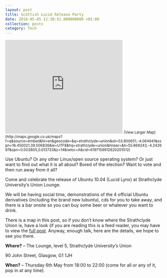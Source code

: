 ```yaml
---
layout: post
title: Scottish Lucid Release Party
date: 2010-05-05 12:30:51.000000000 +01:00
collection: posts
category: Tech
---
```


<iframe class="alignright" frameborder="0" height="300" marginheight="0" marginwidth="0" scrolling="no" src="http://maps.google.co.uk/maps?f=q&source=s_q&hl=en&geocode=&q=strathclyde+union&sll=53.800651,-4.064941&sspn=16.450021,39.506836&ie=UTF8&hq=strathclyde+union&hnear=&ll=55.869243,-4.242697&spn=0.003805,0.013733&z=14&iwloc=A&cid=6197159912620201012&output=embed" width="375"></iframe>  
<small>[View Larger Map](http://maps.google.co.uk/maps?f=q&source=embed&hl=en&geocode=&q=strathclyde+union&sll=53.800651,-4.064941&sspn=16.450021,39.506836&ie=UTF8&hq=strathclyde+union&hnear=&ll=55.869243,-4.242697&spn=0.003805,0.013733&z=14&iwloc=A&cid=6197159912620201012)</small>

Use Ubuntu? Or any other Linux/open source operating system? Or just want to find out what it is all about? Bored of the election? Want to vote and then run away from it all?

Come and celebrate the release of Ubuntu 10.04 (Lucid Lynx) at Strathclyde University’s Union Lounge.

We will be having social time, demonstrations of the 4 official Ubuntu derivatives (including the brand new lubuntu), cds for you to take away, and there is a bar onsite so you can buy some beer or whatever you want to drink.

There is a map in this post, so if you don’t know where the Strathclyde Union is, have a look (if you are reading this is a feed reader, you may have to view the [full post](http://www.10people.co.uk/2010/05/05/707/). Anyway, enough talk, here are the details, we hope to see you there.

**Where?** – The Lounge, level 5, Strathclyde University’s Union

90 John Street, Glasgow, G1 1JH

**When?** – Thursday 6th May from 18:00 to 22:00 (come for all or any of it, pop in at any time).
